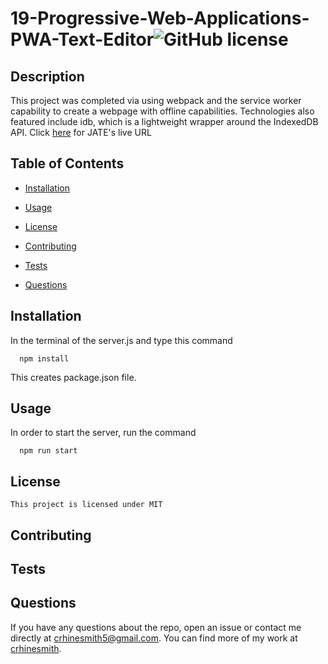 # 19-Progressive-Web-Applications-PWA-Text-Editor![GitHub license](https://img.shields.io/badge/license-MIT-blue.svg)

  ## Description 
  This project was completed via using webpack and the service worker capability to create a webpage with offline capabilities. Technologies also featured include idb, 
  which is a lightweight wrapper around the IndexedDB API.
  Click [here](https://aqueous-shore-64056.herokuapp.com/) for JATE's live URL
  ## Table of Contents

  * [Installation](#installation)

  * [Usage](#usage)
     
   * [License](#license)


  * [Contributing](#contributing)

  * [Tests](#tests)

  * [Questions](#questions)

 ## Installation
  In the terminal of the server.js and type this command

      npm install
  This creates package.json file. 

  ## Usage
  In order to start the server, run the command
  
      npm run start
  
  ## License
    This project is licensed under MIT
  ## Contributing
  

  ## Tests
  

  ## Questions


  If you have any questions about the repo, open an issue or contact me directly at crhinesmith5@gmail.com. You can find more of my work at [crhinesmith](https://github.com/crhinesmith/).
